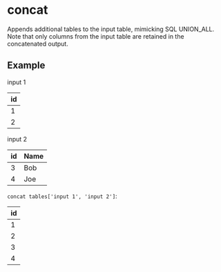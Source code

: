 # concat

Appends additional tables to the input table, mimicking SQL UNION_ALL. Note that only columns from the input table are retained in the concatenated output.

## Example

input 1

| id  |
| --- |
| 1   |
| 2   |

input 2

| id  | Name |
| --- | ---- |
| 3   | Bob  |
| 4   | Joe  |

`concat tables['input 1', 'input 2']`:

| id  |
| --- |
| 1   |
| 2   |
| 3   |
| 4   |
